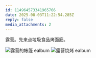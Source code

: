 ```yaml
---
id: 114964573341965766
date: 2025-08-03T11:22:54.285Z
reply: false
media_attachments: 2
---
```


露营。先来点垃圾食品烤面筋。

![露营的帐篷
ealbum](https://files.e5n.cc/media_attachments/files/114/964/572/911/455/887/original/7be2de1a4b86128f.jpg)
![露营烧烤
ealbum](https://files.e5n.cc/media_attachments/files/114/964/572/906/370/584/original/9bd85f84a5a0fb0e.jpg)
